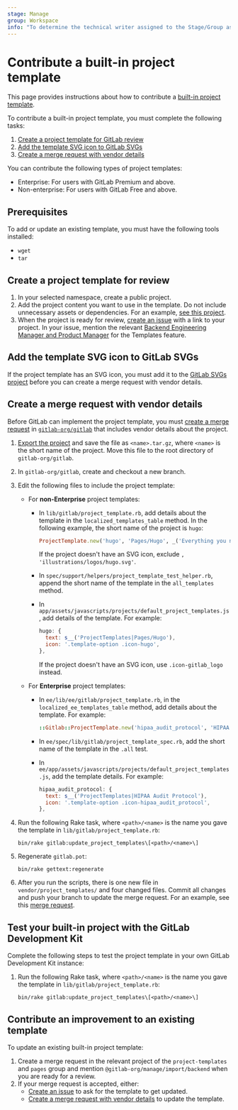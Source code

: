 ```yaml
---
stage: Manage
group: Workspace
info: "To determine the technical writer assigned to the Stage/Group associated with this page, see https://about.gitlab.com/handbook/product/ux/technical-writing/#assignments"
---
```


# Contribute a built-in project template

This page provides instructions about how to contribute a
[built-in project template](../user/project/working_with_projects.md#create-a-project-from-a-built-in-template).

To contribute a built-in project template, you must complete the following tasks:

1. [Create a project template for GitLab review](#create-a-project-template-for-review)
1. [Add the template SVG icon to GitLab SVGs](#add-the-template-svg-icon-to-gitlab-svgs)
1. [Create a merge request with vendor details](#create-a-merge-request-with-vendor-details)

You can contribute the following types of project templates:

- Enterprise: For users with GitLab Premium and above.
- Non-enterprise: For users with GitLab Free and above.

## Prerequisites

To add or update an existing template, you must have the following tools
installed:

- `wget`
- `tar`

## Create a project template for review

1. In your selected namespace, create a public project.
1. Add the project content you want to use in the template. Do not include unnecessary assets or dependencies. For an example,
[see this project](https://gitlab.com/gitlab-org/project-templates/dotnetcore).
1. When the project is ready for review, [create an issue](https://gitlab.com/gitlab-org/gitlab/issues) with a link to your project.
   In your issue, mention the relevant [Backend Engineering Manager and Product Manager](https://about.gitlab.com/handbook/product/categories/#source-code-group)
   for the Templates feature.

## Add the template SVG icon to GitLab SVGs

If the project template has an SVG icon, you must add it to the
[GitLab SVGs project](https://gitlab.com/gitlab-org/gitlab-svgs/-/blob/main/README.md#adding-icons-or-illustrations)
before you can create a merge request with vendor details.

## Create a merge request with vendor details

Before GitLab can implement the project template, you must [create a merge request](../user/project/merge_requests/creating_merge_requests.md) in [`gitlab-org/gitlab`](https://gitlab.com/gitlab-org/gitlab) that includes vendor details about the project.

1. [Export the project](../user/project/settings/import_export.md#export-a-project-and-its-data)
   and save the file as `<name>.tar.gz`, where `<name>` is the short name of the project.
   Move this file to the root directory of `gitlab-org/gitlab`.
1. In `gitlab-org/gitlab`, create and checkout a new branch.
1. Edit the following files to include the project template:
   - For **non-Enterprise** project templates:
     - In `lib/gitlab/project_template.rb`, add details about the template
        in the `localized_templates_table` method. In the following example,
        the short name of the project is `hugo`:

        ```ruby
        ProjectTemplate.new('hugo', 'Pages/Hugo', _('Everything you need to create a GitLab Pages site using Hugo'), 'https://gitlab.com/pages/hugo', 'illustrations/logos/hugo.svg'),
        ```

        If the project doesn't have an SVG icon, exclude `, 'illustrations/logos/hugo.svg'`.

     - In `spec/support/helpers/project_template_test_helper.rb`, append the short name
       of the template in the `all_templates` method.
     - In `app/assets/javascripts/projects/default_project_templates.js`,
        add details of the template. For example:

        ```javascript
        hugo: {
          text: s__('ProjectTemplates|Pages/Hugo'),
          icon: '.template-option .icon-hugo',
        },
        ```

        If the project doesn't have an SVG icon, use `.icon-gitlab_logo`
        instead.
   - For **Enterprise** project templates:
     - In `ee/lib/ee/gitlab/project_template.rb`, in the `localized_ee_templates_table` method, add details about the template. For example:

        ```ruby
        ::Gitlab::ProjectTemplate.new('hipaa_audit_protocol', 'HIPAA Audit Protocol', _('A project containing issues for each audit inquiry in the HIPAA Audit Protocol published by the U.S. Department of Health & Human Services'), 'https://gitlab.com/gitlab-org/project-templates/hipaa-audit-protocol', 'illustrations/logos/asklepian.svg')
        ```

     - In `ee/spec/lib/gitlab/project_template_spec.rb`, add the short name
        of the template in the `.all` test.
     - In `ee/app/assets/javascripts/projects/default_project_templates.js`,
        add the template details. For example:

        ```javascript
        hipaa_audit_protocol: {
          text: s__('ProjectTemplates|HIPAA Audit Protocol'),
          icon: '.template-option .icon-hipaa_audit_protocol',
        },
        ```

1. Run the following Rake task, where `<path>/<name>` is the
   name you gave the template in `lib/gitlab/project_template.rb`:

   ```shell
   bin/rake gitlab:update_project_templates\[<path>/<name>\]
   ```

1. Regenerate `gitlab.pot`:

   ```shell
   bin/rake gettext:regenerate
   ```

1. After you run the scripts, there is one new file in `vendor/project_templates/` and four changed files. Commit all changes and push your branch to update the merge request. For an example, see this [merge request](https://gitlab.com/gitlab-org/gitlab/-/merge_requests/25318).

## Test your built-in project with the GitLab Development Kit

Complete the following steps to test the project template in your own GitLab Development Kit instance:

1. Run the following Rake task, where `<path>/<name>` is the
   name you gave the template in `lib/gitlab/project_template.rb`:

   ```shell
   bin/rake gitlab:update_project_templates\[<path>/<name>\]
   ```

## Contribute an improvement to an existing template

To update an existing built-in project template:

1. Create a merge request in the relevant project of the `project-templates` and `pages` group and mention `@gitlab-org/manage/import/backend` when you are ready for a review.
1. If your merge request is accepted, either:
   - [Create an issue](https://gitlab.com/gitlab-org/gitlab/-/issues) to ask for the template to get updated.
   - [Create a merge request with vendor details](#create-a-merge-request-with-vendor-details) to update the template.
